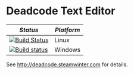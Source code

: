 # Deadcode Text Editor #

| *Status* | *Platform* |
|---|---|
| [![Build Status](https://travis-ci.org/jcd/deadcode.svg)](https://travis-ci.org/jcd/deadcode) | Linux |
| [![Build status](https://ci.appveyor.com/api/projects/status/9kbq8wmuk9c0e9fc?svg=true)](https://ci.appveyor.com/project/jcd/deadcode) | Windows |

See http://deadcode.steamwinter.com for details.

